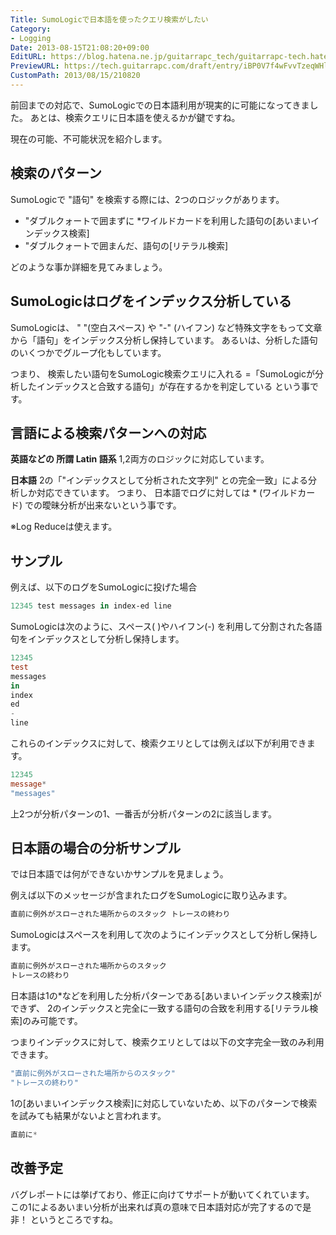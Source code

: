 ```yaml
---
Title: SumoLogicで日本語を使ったクエリ検索がしたい
Category:
- Logging
Date: 2013-08-15T21:08:20+09:00
EditURL: https://blog.hatena.ne.jp/guitarrapc_tech/guitarrapc-tech.hatenablog.com/atom/entry/6802418398340959965
PreviewURL: https://tech.guitarrapc.com/draft/entry/iBP0V7f4wFvvTzeqWHlmkwwQL0k
CustomPath: 2013/08/15/210820
---
```


<!--
Date: 2013-08-15T21:08:20+09:00
URL: https://tech.guitarrapc.com/entry/2013/08/15/210820
-->

前回までの対応で、SumoLogicでの日本語利用が現実的に可能になってきました。
あとは、検索クエリに日本語を使えるかが鍵ですね。

現在の可能、不可能状況を紹介します。



## 検索のパターン
SumoLogicで "語句" を検索する際には、2つのロジックがあります。

- "ダブルクォートで囲まずに *ワイルドカードを利用した語句の[あいまいインデックス検索]
- "ダブルクォートで囲まんだ、語句の[リテラル検索]



どのような事か詳細を見てみましょう。

## SumoLogicはログをインデックス分析している
SumoLogicは、 " "(空白スペース) や "-" (ハイフン) など特殊文字をもって文章から「語句」をインデックス分析し保持しています。
あるいは、分析した語句のいくつかでグループ化もしています。

つまり、
検索したい語句をSumoLogic検索クエリに入れる =「SumoLogicが分析したインデックスと合致する語句」が存在するかを判定している
という事です。

## 言語による検索パターンへの対応

**英語などの 所謂 Latin 語系**
1,2両方のロジックに対応しています。

**日本語**
2の「"インデックスとして分析された文字列" との完全一致」による分析しか対応できています。
つまり、 日本語でログに対しては * (ワイルドカード) での曖昧分析が出来ないという事です。

※Log Reduceは使えます。


## サンプル
例えば、以下のログをSumoLogicに投げた場合

```ps1
12345 test messages in index-ed line
```


SumoLogicは次のように、スペース( )やハイフン(-) を利用して分割された各語句をインデックスとして分析し保持します。

```ps1
12345
test
messages
in
index
ed
-
line
```


これらのインデックスに対して、検索クエリとしては例えば以下が利用できます。

```ps1
12345
message*
"messages"
```


上2つが分析パターンの1、一番舌が分析パターンの2に該当します。


## 日本語の場合の分析サンプル
では日本語では何ができないかサンプルを見ましょう。

例えば以下のメッセージが含まれたログをSumoLogicに取り込みます。

```ps1
直前に例外がスローされた場所からのスタック トレースの終わり
```


SumoLogicはスペースを利用して次のようにインデックスとして分析し保持します。

```ps1
直前に例外がスローされた場所からのスタック
トレースの終わり
```


日本語は1の*などを利用した分析パターンである[あいまいインデックス検索]ができず、 2のインデックスと完全に一致する語句の合致を利用する[リテラル検索]のみ可能です。

つまりインデックスに対して、検索クエリとしては以下の文字完全一致のみ利用できます。

```ps1
"直前に例外がスローされた場所からのスタック"
"トレースの終わり"
```


1の[あいまいインデックス検索]に対応していないため、以下のパターンで検索を試みても結果がないよと言われます。

```ps1
直前に*
```



## 改善予定
バグレポートには挙げており、修正に向けてサポートが動いてくれています。
この1によるあいまい分析が出来れば真の意味で日本語対応が完了するので是非！ というところですね。
